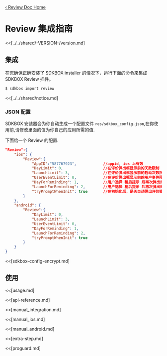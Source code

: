 [&#8249; Review Doc Home](./)

<h1>Review 集成指南</h1>
<<[../../shared/-VERSION-/version.md]

## 集成
在您确保正确安装了 SDKBOX installer 的情况下，运行下面的命令来集成 SDKBOX Review 插件。
```bash
$ sdkbox import review
```

<<[../../shared/notice.md]

<!--## Configuration
<<[../../shared/sdkbox_cloud.md]
<<[../../shared/remote_application_config.md]-->


### JSON 配置
SDKBOX 安装器会为你自动生成一个配置文件 `res/sdkbox_config.json`,在你使用前,请修改里面的值为你自己的应用所需的值.

下面给一个 Review 的配置.
```json
"Review":{
    "ios": {
        "Review":{
            "AppID":"587767923",            //appid, ios 上有效
            "DayLimit": 0,                  //在评价弹出框显示前的天数限制
            "LaunchLimit": 3,               //在评价弹出框显示前的启动次数限制
            "UserEventLimit": 0,            //在评价弹出框显示前的用户事件限制, 用户事件是集成应用来增加事件记数的,调用 userDidSignificantEvent 增加用户事件记数
            "DayForReminding": 1,           //用户选择 稍后提示 后再次弹出的天数限制
            "LaunchForReminding": 2,        //用户选择 稍后提示 后再次弹出的启动次数限制
            "tryPromptWhenInit": true       //在初始化后，是否自动弹出评价提示框
        }
    },
    "android": {
        "Review":{
            "DayLimit": 0,
            "LaunchLimit": 3,
            "UserEventLimit": 0,
            "DayForReminding": 1,
            "LaunchForReminding": 2,
            "tryPromptWhenInit": true
        }
    }
}
```

<<[sdkbox-config-encrypt.md]

## 使用
<<[usage.md]

<<[api-reference.md]

<<[manual_integration.md]

<<[manual_ios.md]

<<[manual_android.md]

<<[extra-step.md]

<<[proguard.md]

